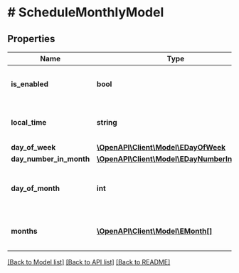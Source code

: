 # # ScheduleMonthlyModel

## Properties

Name | Type | Description | Notes
------------ | ------------- | ------------- | -------------
**is_enabled** | **bool** | If *true*, monthly schedule is enabled. | [default to false]
**local_time** | **string** | Local time when the job must start. | [optional]
**day_of_week** | [**\OpenAPI\Client\Model\EDayOfWeek**](EDayOfWeek.md) |  | [optional]
**day_number_in_month** | [**\OpenAPI\Client\Model\EDayNumberInMonth**](EDayNumberInMonth.md) |  | [optional]
**day_of_month** | **int** | Day of the month when the job must start. | [optional]
**months** | [**\OpenAPI\Client\Model\EMonth[]**](EMonth.md) | Months when the job must start. | [optional]

[[Back to Model list]](../../README.md#models) [[Back to API list]](../../README.md#endpoints) [[Back to README]](../../README.md)
